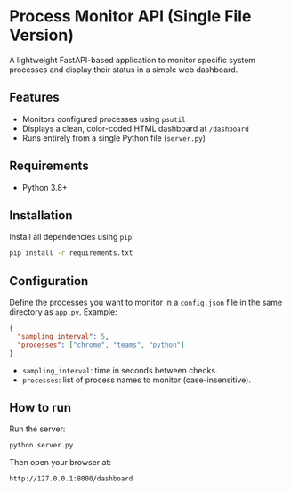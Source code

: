 
# Process Monitor API (Single File Version)

A lightweight FastAPI-based application to monitor specific system processes and display their status in a simple web dashboard.

## Features
- Monitors configured processes using `psutil`
- Displays a clean, color-coded HTML dashboard at `/dashboard`
- Runs entirely from a single Python file (`server.py`)

## Requirements
- Python 3.8+


## Installation
Install all dependencies using `pip`:
```bash
pip install -r requirements.txt
```

## Configuration
Define the processes you want to monitor in a `config.json` file in the same directory as `app.py`. Example:
```json
{
  "sampling_interval": 5,
  "processes": ["chrome", "teams", "python"]
}
```

- `sampling_interval`: time in seconds between checks.
- `processes`: list of process names to monitor (case-insensitive).

## How to run
Run the server:
```bash
python server.py
```

Then open your browser at:
```
http://127.0.0.1:8000/dashboard
```